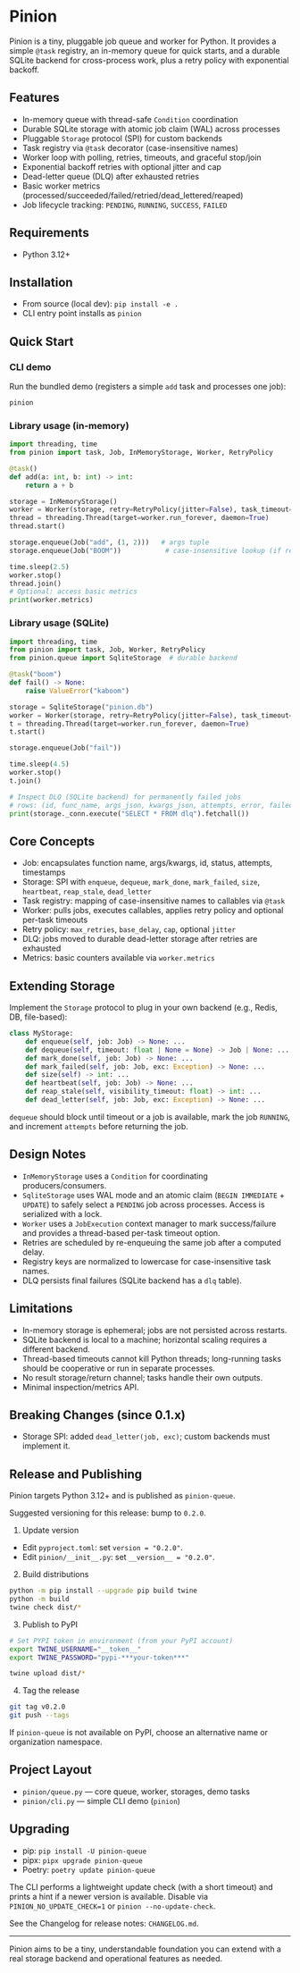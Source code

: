 # Pinion

Pinion is a tiny, pluggable job queue and worker for Python. It provides a simple `@task` registry, an in-memory queue for quick starts, and a durable SQLite backend for cross-process work, plus a retry policy with exponential backoff.

## Features

- In-memory queue with thread-safe `Condition` coordination
- Durable SQLite storage with atomic job claim (WAL) across processes
- Pluggable `Storage` protocol (SPI) for custom backends
- Task registry via `@task` decorator (case-insensitive names)
- Worker loop with polling, retries, timeouts, and graceful stop/join
- Exponential backoff retries with optional jitter and cap
- Dead-letter queue (DLQ) after exhausted retries
- Basic worker metrics (processed/succeeded/failed/retried/dead_lettered/reaped)
- Job lifecycle tracking: `PENDING`, `RUNNING`, `SUCCESS`, `FAILED`

## Requirements

- Python 3.12+

## Installation

- From source (local dev): `pip install -e .`
- CLI entry point installs as `pinion`

## Quick Start

### CLI demo

Run the bundled demo (registers a simple `add` task and processes one job):

```bash
pinion
```

### Library usage (in-memory)

```python
import threading, time
from pinion import task, Job, InMemoryStorage, Worker, RetryPolicy

@task()
def add(a: int, b: int) -> int:
    return a + b

storage = InMemoryStorage()
worker = Worker(storage, retry=RetryPolicy(jitter=False), task_timeout=2.0)
thread = threading.Thread(target=worker.run_forever, daemon=True)
thread.start()

storage.enqueue(Job("add", (1, 2)))   # args tuple
storage.enqueue(Job("BOOM"))           # case-insensitive lookup (if registered)

time.sleep(2.5)
worker.stop()
thread.join()
# Optional: access basic metrics
print(worker.metrics)
```

### Library usage (SQLite)

```python
import threading, time
from pinion import task, Job, Worker, RetryPolicy
from pinion.queue import SqliteStorage  # durable backend

@task("boom")
def fail() -> None:
    raise ValueError("kaboom")

storage = SqliteStorage("pinion.db")
worker = Worker(storage, retry=RetryPolicy(jitter=False), task_timeout=2.0)
t = threading.Thread(target=worker.run_forever, daemon=True)
t.start()

storage.enqueue(Job("fail"))

time.sleep(4.5)
worker.stop()
t.join()

# Inspect DLQ (SQLite backend) for permanently failed jobs
# rows: (id, func_name, args_json, kwargs_json, attempts, error, failed_at)
print(storage._conn.execute("SELECT * FROM dlq").fetchall())
```

## Core Concepts

- Job: encapsulates function name, args/kwargs, id, status, attempts, timestamps
- Storage: SPI with `enqueue`, `dequeue`, `mark_done`, `mark_failed`, `size`, `heartbeat`, `reap_stale`, `dead_letter`
- Task registry: mapping of case-insensitive names to callables via `@task`
- Worker: pulls jobs, executes callables, applies retry policy and optional per-task timeouts
- Retry policy: `max_retries`, `base_delay`, `cap`, optional `jitter`
- DLQ: jobs moved to durable dead-letter storage after retries are exhausted
- Metrics: basic counters available via `worker.metrics`

## Extending Storage

Implement the `Storage` protocol to plug in your own backend (e.g., Redis, DB, file-based):

```python
class MyStorage:
    def enqueue(self, job: Job) -> None: ...
    def dequeue(self, timeout: float | None = None) -> Job | None: ...
    def mark_done(self, job: Job) -> None: ...
    def mark_failed(self, job: Job, exc: Exception) -> None: ...
    def size(self) -> int: ...
    def heartbeat(self, job: Job) -> None: ...
    def reap_stale(self, visibility_timeout: float) -> int: ...
    def dead_letter(self, job: Job, exc: Exception) -> None: ...
```

`dequeue` should block until timeout or a job is available, mark the job `RUNNING`, and increment `attempts` before returning the job.

## Design Notes

- `InMemoryStorage` uses a `Condition` for coordinating producers/consumers.
- `SqliteStorage` uses WAL mode and an atomic claim (`BEGIN IMMEDIATE` + `UPDATE`) to safely select a `PENDING` job across processes. Access is serialized with a lock.
- `Worker` uses a `JobExecution` context manager to mark success/failure and provides a thread-based per-task timeout option.
- Retries are scheduled by re-enqueuing the same job after a computed delay.
- Registry keys are normalized to lowercase for case-insensitive task names.
- DLQ persists final failures (SQLite backend has a `dlq` table).

## Limitations

- In-memory storage is ephemeral; jobs are not persisted across restarts.
- SQLite backend is local to a machine; horizontal scaling requires a different backend.
- Thread-based timeouts cannot kill Python threads; long-running tasks should be cooperative or run in separate processes.
- No result storage/return channel; tasks handle their own outputs.
- Minimal inspection/metrics API.

## Breaking Changes (since 0.1.x)

- Storage SPI: added `dead_letter(job, exc)`; custom backends must implement it.

## Release and Publishing

Pinion targets Python 3.12+ and is published as `pinion-queue`.

Suggested versioning for this release: bump to `0.2.0`.

1) Update version

- Edit `pyproject.toml`: set `version = "0.2.0"`.
- Edit `pinion/__init__.py`: set `__version__ = "0.2.0"`.

2) Build distributions

```bash
python -m pip install --upgrade pip build twine
python -m build
twine check dist/*
```

3) Publish to PyPI

```bash
# Set PYPI token in environment (from your PyPI account)
export TWINE_USERNAME="__token__"
export TWINE_PASSWORD="pypi-***your-token***"

twine upload dist/*
```

4) Tag the release

```bash
git tag v0.2.0
git push --tags
```

If `pinion-queue` is not available on PyPI, choose an alternative name or organization namespace.

## Project Layout

- `pinion/queue.py` — core queue, worker, storages, demo tasks
- `pinion/cli.py` — simple CLI demo (`pinion`)

## Upgrading

- pip: `pip install -U pinion-queue`
- pipx: `pipx upgrade pinion-queue`
- Poetry: `poetry update pinion-queue`

The CLI performs a lightweight update check (with a short timeout) and prints a hint if a newer version is available. Disable via `PINION_NO_UPDATE_CHECK=1` or `pinion --no-update-check`.

See the Changelog for release notes: `CHANGELOG.md`.

---

Pinion aims to be a tiny, understandable foundation you can extend with a real storage backend and operational features as needed.
